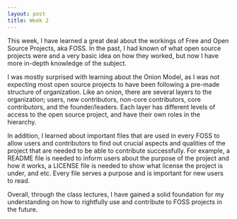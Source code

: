 ```yaml
---
layout: post
title: Week 2
---
```



This week, I have learned a great deal about the workings of Free and Open Source Projects, aka FOSS. In the past, I had known of what open source projects were and a very basic idea on how they worked, but now I have more in-depth knowledge of the subject. 

I was mostly surprised with learning about the Onion Model, as I was not expecting most open source projects to have been following a pre-made structure of organization. Like an onion, there are several layers to the organization; users, new contributors, non-core contributors, core contributors, and the founder/leaders. Each layer has different levels of access to the open source project, and have their own roles in the hierarchy.

In addition, I learned about important files that are used in every FOSS to allow users and contributors to find out crucial aspects and qualities of the project that are needed to be able to contribute successfully. For example, a README file is needed to inform users about the purpose of the project and how it works, a LICENSE file is needed to show what license the project is under, and etc. Every file serves a purpose and is important for new users to read. 


Overall, through the class lectures, I have gained a solid foundation for my understanding on how to rightfully use and contribute to FOSS projects in the future.
